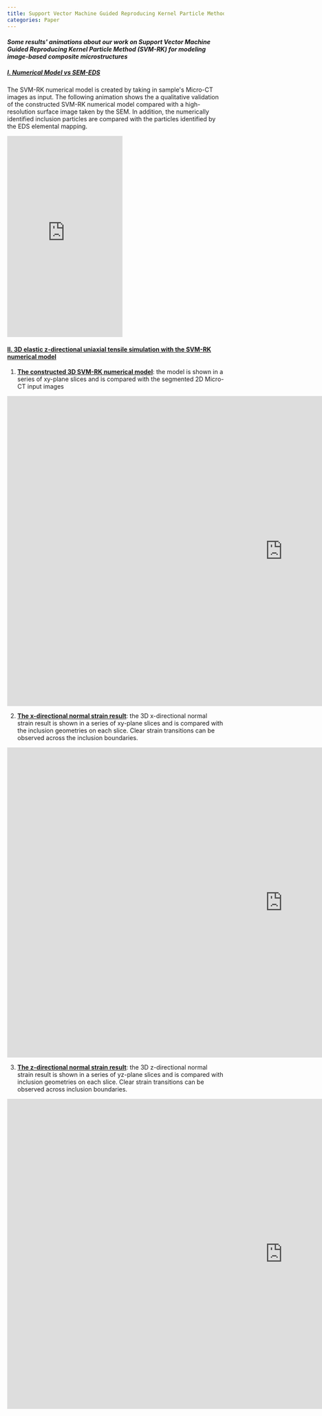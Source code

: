 ```yaml
---
title: Support Vector Machine Guided Reproducing Kernel Particle Method for Image-Based Modeling of Microstructures
categories: Paper
---
```


#### *Some results' animations about our work on Support Vector Machine Guided Reproducing Kernel Particle Method (SVM-RK) for modeling image-based composite microstructures*



##### <u>I.  Numerical Model vs SEM-EDS</u>

The SVM-RK numerical model is created by taking in sample's Micro-CT images as input. The following animation shows the a qualitative validation of the constructed SVM-RK numerical model compared with a high-resolution surface image taken by the SEM. In addition, the numerically identified inclusion particles are compared with the particles identified by the EDS elemental mapping.

<iframe width="268" height="467" src="https://www.youtube.com/embed/l4uihQ9R194" title="SVM-RK Constructed Numerical Model Validation with SEM EDS Images" frameborder="0" allow="accelerometer; autoplay; clipboard-write; encrypted-media; gyroscope; picture-in-picture; web-share" allowfullscreen></iframe>



#### <u>II. 3D elastic z-directional uniaxial tensile simulation with the SVM-RK numerical model</u>

1. **<u>The constructed 3D SVM-RK numerical model</u>**: the model is shown in a series of xy-plane slices and is compared with the segmented 2D Micro-CT input images

<iframe width="1280" height="720" src="https://www.youtube.com/embed/PH4LqpgndTI" title="3D SVM-RK Numerical Model XY Slices" frameborder="0" allow="accelerometer; autoplay; clipboard-write; encrypted-media; gyroscope; picture-in-picture; web-share" allowfullscreen></iframe>

2. **<u>The x-directional normal strain result</u>**: the 3D x-directional normal strain result is shown in a series of xy-plane slices and is compared with the inclusion geometries on each slice. Clear strain transitions can be observed across the inclusion boundaries.

<iframe width="1280" height="720" src="https://www.youtube.com/embed/t6WLFNPZscA" title="X Directional Normal Strain result of 3D Uniaxial Tensile Simulation using SVM-RK Numerical Model" frameborder="0" allow="accelerometer; autoplay; clipboard-write; encrypted-media; gyroscope; picture-in-picture; web-share" allowfullscreen></iframe>



3. **<u>The z-directional normal strain result</u>**: the 3D z-directional normal strain result is shown in a series of yz-plane slices and is compared with inclusion geometries on each slice. Clear strain transitions can be observed across inclusion boundaries. 

<iframe width="1280" height="720" src="https://www.youtube.com/embed/gCxmu8E0I-Q" title="Z-directional Normal Strain Result of 3D Uniaxial Tensile Simulation using  SVM-RK Numerical Model" frameborder="0" allow="accelerometer; autoplay; clipboard-write; encrypted-media; gyroscope; picture-in-picture; web-share" allowfullscreen></iframe>


